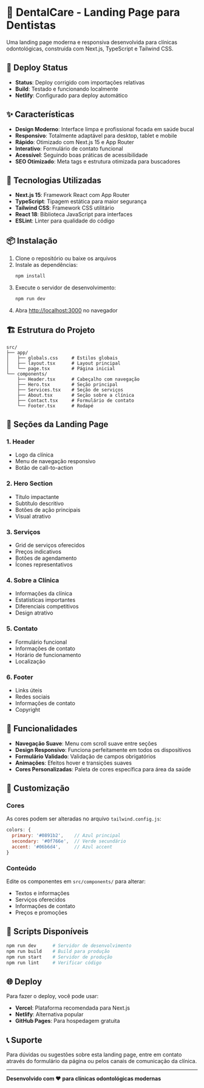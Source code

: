 # 🦷 DentalCare - Landing Page para Dentistas

Uma landing page moderna e responsiva desenvolvida para clínicas odontológicas, construída com Next.js, TypeScript e Tailwind CSS.

## 🚀 Deploy Status
- **Status**: Deploy corrigido com importações relativas
- **Build**: Testado e funcionando localmente  
- **Netlify**: Configurado para deploy automático

## ✨ Características

- **Design Moderno**: Interface limpa e profissional focada em saúde bucal
- **Responsivo**: Totalmente adaptável para desktop, tablet e mobile
- **Rápido**: Otimizado com Next.js 15 e App Router
- **Interativo**: Formulário de contato funcional
- **Acessível**: Seguindo boas práticas de acessibilidade
- **SEO Otimizado**: Meta tags e estrutura otimizada para buscadores

## 🚀 Tecnologias Utilizadas

- **Next.js 15**: Framework React com App Router
- **TypeScript**: Tipagem estática para maior segurança
- **Tailwind CSS**: Framework CSS utilitário
- **React 18**: Biblioteca JavaScript para interfaces
- **ESLint**: Linter para qualidade do código

## 📦 Instalação

1. Clone o repositório ou baixe os arquivos
2. Instale as dependências:
   ```bash
   npm install
   ```
3. Execute o servidor de desenvolvimento:
   ```bash
   npm run dev
   ```
4. Abra [http://localhost:3000](http://localhost:3000) no navegador

## 🏗️ Estrutura do Projeto

```
src/
├── app/
│   ├── globals.css     # Estilos globais
│   ├── layout.tsx      # Layout principal
│   └── page.tsx        # Página inicial
└── components/
    ├── Header.tsx      # Cabeçalho com navegação
    ├── Hero.tsx        # Seção principal
    ├── Services.tsx    # Seção de serviços
    ├── About.tsx       # Seção sobre a clínica
    ├── Contact.tsx     # Formulário de contato
    └── Footer.tsx      # Rodapé
```

## 🎨 Seções da Landing Page

### 1. **Header**
- Logo da clínica
- Menu de navegação responsivo
- Botão de call-to-action

### 2. **Hero Section**
- Título impactante
- Subtítulo descritivo
- Botões de ação principais
- Visual atrativo

### 3. **Serviços**
- Grid de serviços oferecidos
- Preços indicativos
- Botões de agendamento
- Ícones representativos

### 4. **Sobre a Clínica**
- Informações da clínica
- Estatísticas importantes
- Diferenciais competitivos
- Design atrativo

### 5. **Contato**
- Formulário funcional
- Informações de contato
- Horário de funcionamento
- Localização

### 6. **Footer**
- Links úteis
- Redes sociais
- Informações de contato
- Copyright

## 🎯 Funcionalidades

- **Navegação Suave**: Menu com scroll suave entre seções
- **Design Responsivo**: Funciona perfeitamente em todos os dispositivos
- **Formulário Validado**: Validação de campos obrigatórios
- **Animações**: Efeitos hover e transições suaves
- **Cores Personalizadas**: Paleta de cores específica para área da saúde

## 🔧 Customização

### Cores
As cores podem ser alteradas no arquivo `tailwind.config.js`:
```javascript
colors: {
  primary: '#0891b2',    // Azul principal
  secondary: '#0f766e',  // Verde secundário
  accent: '#06b6d4',     // Azul accent
}
```

### Conteúdo
Edite os componentes em `src/components/` para alterar:
- Textos e informações
- Serviços oferecidos
- Informações de contato
- Preços e promoções

## 📱 Scripts Disponíveis

```bash
npm run dev      # Servidor de desenvolvimento
npm run build    # Build para produção
npm run start    # Servidor de produção
npm run lint     # Verificar código
```

## 🌐 Deploy

Para fazer o deploy, você pode usar:
- **Vercel**: Plataforma recomendada para Next.js
- **Netlify**: Alternativa popular
- **GitHub Pages**: Para hospedagem gratuita

## 📞 Suporte

Para dúvidas ou sugestões sobre esta landing page, entre em contato através do formulário da página ou pelos canais de comunicação da clínica.

---

**Desenvolvido com ❤️ para clínicas odontológicas modernas**
